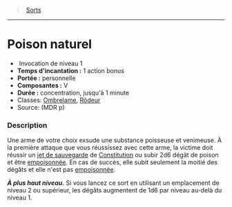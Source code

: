 ﻿---
!Spell
Family: SpellHD
Level: 1
Type: Invocation
CastingTime: 1 action bonus
Range: personnelle
Components: V
Duration: concentration, jusqu'à 1 minute
Classes: '[Ombrelame](hd_rogue_ombrelame.md), [Rôdeur](hd_ranger.md)'
Id: spells_hd.md#poison-naturel
ParentLink: spells_hd.md#sorts
Name: Poison naturel
ParentName: Sorts
NameLevel: 1
Source: (MDR p)
Attributes: {}
---
> [Sorts](hd_spells.md)

---

# Poison naturel

-  Invocation de niveau 1
- **Temps d'incantation :** 1 action bonus
- **Portée :** personnelle
- **Composantes :** V
- **Durée :** concentration, jusqu'à 1 minute
- Classes: [Ombrelame](hd_rogue_ombrelame.md), [Rôdeur](hd_ranger.md)
- Source: (MDR p)

### Description

Une arme de votre choix exsude une substance poisseuse et venimeuse. À la première attaque que vous réussissez avec cette arme, la victime doit réussir un [jet de sauvegarde](hd_abilities_jets_de_sauvegarde.md) de [Constitution](hd_abilities_constitution.md) ou subir 2d6 dégât de poison et être [empoisonnée](hd_conditions_empoisonne.md). En cas de succès, elle subit seulement la moitié des dégâts et elle n'est pas [empoisonnée](hd_conditions_empoisonne.md).

**_À plus haut niveau._** Si vous lancez ce sort en utilisant un emplacement de niveau 2 ou supérieur, les dégâts augmentent de 1d6 par niveau au-delà du niveau 1.

